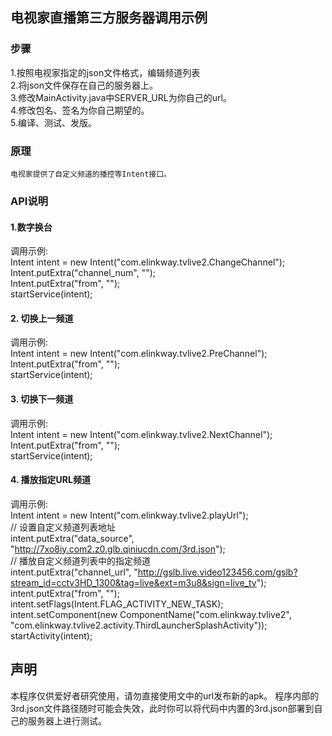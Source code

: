 ## 电视家直播第三方服务器调用示例

### 步骤  
1.按照电视家指定的json文件格式，编辑频道列表  
2.将json文件保存在自己的服务器上。  
3.修改MainActivity.java中SERVER_URL为你自己的url。  
4.修改包名、签名为你自己期望的。  
5.编译、测试、发版。  

### 原理
`电视家提供了自定义频道的播控等Intent接口。`

### API说明

#### 1.数字换台  
调用示例:  
Intent intent = new Intent("com.elinkway.tvlive2.ChangeChannel"); Intent.putExtra("channel_num", "");  
Intent.putExtra("from", "");  
startService(intent);  

#### 2. 切换上一频道  
调用示例:  
Intent intent = new Intent("com.elinkway.tvlive2.PreChannel"); Intent.putExtra("from", "");  
startService(intent);  

#### 3. 切换下一频道  
调用示例:  
Intent intent = new Intent("com.elinkway.tvlive2.NextChannel"); Intent.putExtra("from", "");  
startService(intent);  

#### 4. 播放指定URL频道  
调用示例:  
Intent intent = new Intent("com.elinkway.tvlive2.playUrl");  
// 设置自定义频道列表地址  
intent.putExtra("data_source", "http://7xo8iy.com2.z0.glb.qiniucdn.com/3rd.json");  
// 播放自定义频道列表中的指定频道  
intent.putExtra("channel_url", "http://gslb.live.video123456.com/gslb?stream_id=cctv3HD_1300&tag=live&ext=m3u8&sign=live_tv");  
intent.putExtra("from", "");  
intent.setFlags(Intent.FLAG_ACTIVITY_NEW_TASK);  
intent.setComponent(new ComponentName("com.elinkway.tvlive2", "com.elinkway.tvlive2.activity.ThirdLauncherSplashActivity"));  
startActivity(intent);  


## 声明
本程序仅供爱好者研究使用，请勿直接使用文中的url发布新的apk。
程序内部的3rd.json文件路径随时可能会失效，此时你可以将代码中内置的3rd.json部署到自己的服务器上进行测试。

